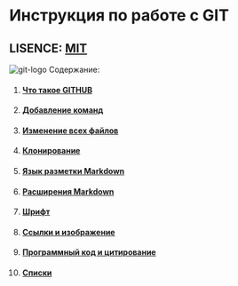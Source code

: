# Инструкция по работе с GIT
## LISENCE: [MIT](lisence.md)
![git-logo](https://upload.wikimedia.org/wikipedia/commons/thumb/e/e0/Git-logo.svg/1280px-Git-logo.svg.png)
Содержание: 
1. #### [Что такое GITHUB](add1.md)
2. #### [Добавление команд](add.md)
3. #### [Изменение всех файлов](add2.md)
4. #### [Клонирование](add3.md)
5. #### [Язык разметки Markdown](add4.md)
6. #### [Расширения Markdown](add7.md)
7. #### [Шрифт](add5.md)
8. #### [Ссылки и изображение](add6.md)
9. #### [Программный код и цитирование](add8.md)
10. #### [Списки](add9.md)
